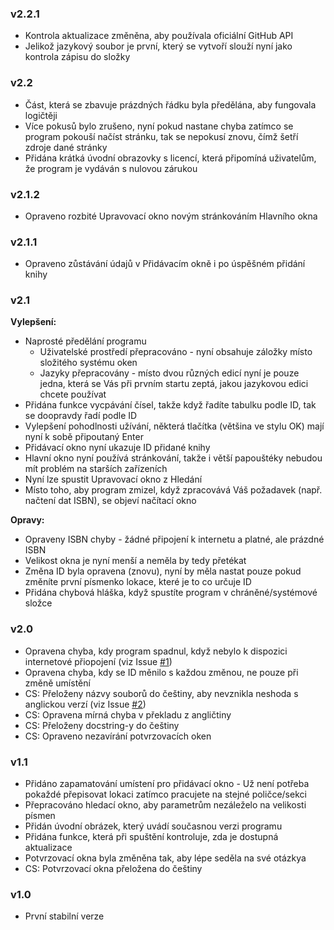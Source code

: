 ### v2.2.1
- Kontrola aktualizace změněna, aby používala oficiální GitHub API
- Jelikož jazykový soubor je první, který se vytvoří slouží nyní jako kontrola zápisu do složky

### v2.2
- Část, která se zbavuje prázdných řádku byla předělána, aby fungovala logičtěji
- Více pokusů bylo zrušeno, nyní pokud nastane chyba zatímco se program pokouší načíst stránku, tak se nepokusí znovu, čímž šetří zdroje dané stránky
- Přidána krátká úvodní obrazovky s licencí, která připomíná uživatelům, že program je vydáván s nulovou zárukou

### v2.1.2
- Opraveno rozbité Upravovací okno novým stránkováním Hlavního okna

### v2.1.1
- Opraveno zůstávání údajů v Přidávacím okně i po úspěšném přidání knihy

### v2.1

**Vylepšení:**

- Naprosté předělání programu
  - Uživatelské prostředí přepracováno - nyní obsahuje záložky místo složitého systému oken
  - Jazyky přepracovány - místo dvou různých edicí nyní je pouze jedna, která se Vás při prvním startu zeptá, jakou jazykovou edici chcete používat
- Přidána funkce vycpávání čísel, takže když řadíte tabulku podle ID, tak se doopravdy řadí podle ID
- Vylepšení pohodlnosti užívání, některá tlačítka (většina ve stylu OK) mají nyní k sobě připoutaný Enter
- Přidávací okno nyní ukazuje ID přidané knihy
- Hlavní okno nyní používá stránkování, takže i větší papouštéky nebudou mít problém na starších zařízeních
- Nyní lze spustit Upravovací okno z Hledání
- Místo toho, aby program zmizel, když zpracovává Váš požadavek (např. načtení dat ISBN), se objeví načítací okno

**Opravy:**

- Opraveny ISBN chyby - žádné připojení k internetu a platné, ale prázdné ISBN
- Velikost okna je nyní menší a neměla by tedy přetékat
- Změna ID byla opravena (znovu), nyní by měla nastat pouze pokud změníte první písmenko lokace, které je to co určuje ID
- Přidána chybová hláška, když spustíte program v chráněné/systémové složce

### v2.0

- Opravena chyba, kdy program spadnul, když nebylo k dispozici internetové přiopojení (viz Issue [#1](https://github.com/FTEdianiaK/library-parrotex/issues/1))
- Opravena chyba, kdy se ID měnilo s každou změnou, ne pouze při změně umístění
- CS: Přeloženy názvy souborů do češtiny, aby nevznikla neshoda s anglickou verzí (viz Issue [#2](https://github.com/FTEdianiaK/library-parrotex/issues/2))
- CS: Opravena mírná chyba v překladu z angličtiny
- CS: Přeloženy docstring-y do češtiny
- CS: Opraveno nezavírání potvrzovacích oken

### v1.1

- Přidáno zapamatování umístení pro přidávací okno - Už není potřeba pokaždé přepisovat lokaci zatímco pracujete na stejné poličce/sekci
- Přepracováno hledací okno, aby parametrům nezáleželo na velikosti písmen
- Přidán úvodní obrázek, který uvádí současnou verzi programu
- Přidána funkce, která při spuštění kontroluje, zda je dostupná aktualizace
- Potvrzovací okna byla změněna tak, aby lépe seděla na své otázkya
- CS: Potvrzovací okna přeložena do češtiny

### v1.0

- První stabilní verze